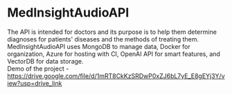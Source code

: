 # MedInsightAudioAPI
The API is intended for doctors and its purpose is to help them determine diagnoses for patients' diseases and the methods of treating them.
MedInsightAudioAPI uses MongoDB to manage data, Docker for organization, Azure for hosting with CI, OpenAI API for smart features, and VectorDB for data storage. <br />
Demo of the project - https://drive.google.com/file/d/1mRT8CkKzSRDwP0xZJ6bL7yE_E8gEYj3Y/view?usp=drive_link
